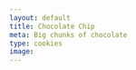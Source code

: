 ```yaml
---
layout: default
title: Chocolate Chip
meta: Big chunks of chocolate 
type: cookies
image: 
---
```


